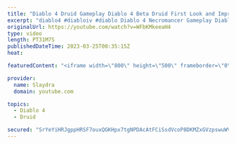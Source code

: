 ```yaml
---
title: "Diablo 4 Druid Gameplay Diablo 4 Beta Druid First Look and Impressions"
excerpt: "diablo4 #diabloiv #diablo Diablo 4 Necromancer Gameplay Diablo 4 Beta Necro First Look and Impressions More Diablo 4 ..."
originalUrl: https://youtube.com/watch?v=WFbKMkeeaH4
type: video
length: PT31M7S
publishedDateTime: 2023-03-25T00:35:15Z
heat: 

featuredContent: "<iframe width=\"800\" height=\"500\" frameborder=\"0\" src=\"https://www.youtube.com/embed/WFbKMkeeaH4\" allow=\"accelerometer; autoplay; encrypted-media; gyroscope; picture-in-picture\" allowfullscreen></iframe>"

provider:
  name: Slaydra
  domain: youtube.com

topics:
  - Diablo 4
  - Druid

secured: "SrYeYiHRJgppHRSF7ouxQGKHpx7tgNPDAcAtFCiSsdVcoP8DKMZxGVzpswuWVP7vkfKKhjOjShGuXgqMfvjSrDlAgnvNvMv9cNKRN1NfXH/T5LYqmnArzjH5pbtSt7ZyUPEBvXVYUDyk+UcmpOG3xrAu8L9DVvsxqXzmHWoFiDqPKBAGJBkx+fSozTjHStC6vf7ekLasCCuFrjsss/D5xOVrytBrhO0QVFn1oaMQsiUFKuw6YotR/nchbf5XaePMWmX8kTGn+vuDCx8kkbyzkOHjoC/s7uObCx8N5QqnArhk/aLe8zz7ufVRUfqQo2/ivROHfXAkSobQZBpjcvxzjAf9zes3WzeZ3Aktn6T3xNEHEro7z4ui272hC+lK7q4NqQJLNKlVAAVwaCwHRFlBwx0RnyKueD0J5g+i+4gbeBg=;mtLdksnKltdyz3iA2kY6sA=="
---
```


